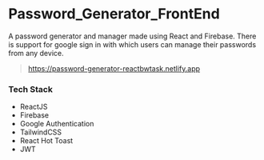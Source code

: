 # Password_Generator_FrontEnd

A password generator and manager made using React and Firebase. There is support for google sign in with which users can manage their passwords from any device.


> https://password-generator-reactbwtask.netlify.app


### Tech Stack

* ReactJS
* Firebase
* Google Authentication
* TailwindCSS
* React Hot Toast
* JWT
